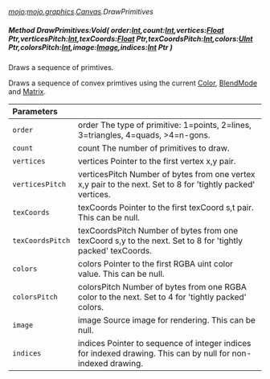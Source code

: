 _[mojo](../../modules/mojo/mojo-module.md):[mojo.graphics](../../modules/mojo/mojo-graphics.md).[Canvas](../../modules/mojo/mojo-graphics-canvas.md).DrawPrimitives_
##### Method DrawPrimitives:Void( order:[Int](../../modules/wonkey/wonkey-types-int.md),count:[Int](../../modules/wonkey/wonkey-types-int.md),vertices:[Float](../../modules/wonkey/wonkey-types-float.md) Ptr,verticesPitch:[Int](../../modules/wonkey/wonkey-types-int.md),texCoords:[Float](../../modules/wonkey/wonkey-types-float.md) Ptr,texCoordsPitch:[Int](../../modules/wonkey/wonkey-types-int.md),colors:[UInt](../../modules/wonkey/wonkey-types-uint.md) Ptr,colorsPitch:[Int](../../modules/wonkey/wonkey-types-int.md),image:[Image](../../modules/mojo/mojo-graphics-image.md),indices:[Int](../../modules/wonkey/wonkey-types-int.md) Ptr )
Draws a sequence of primtives.

Draws a sequence of convex primtives using the current [Color](mojo-graphics-canvas-color.md), [BlendMode](mojo-graphics-canvas-blendmode.md) and [Matrix](mojo-graphics-canvas-matrix.md).

| Parameters |    |
|:-----------|:---|
| `order` | order The type of primitive: 1=points, 2=lines, 3=triangles, 4=quads, >4=n-gons. |
| `count` | count The number of primitives to draw. |
| `vertices` | vertices Pointer to the first vertex x,y pair. |
| `verticesPitch` | verticesPitch Number of bytes from one vertex x,y pair to the next. Set to 8 for 'tightly packed' vertices. |
| `texCoords` | texCoords Pointer to the first texCoord s,t pair. This can be null. |
| `texCoordsPitch` | texCoordsPitch Number of bytes from one texCoord s,y to the next. Set to 8 for 'tightly packed' texCoords. |
| `colors` | colors Pointer to the first RGBA uint color value. This can be null. |
| `colorsPitch` | colorsPitch Number of bytes from one RGBA color to the next. Set to 4 for 'tightly packed' colors. |
| `image` | image Source image for rendering. This can be null. |
| `indices` | indices Pointer to sequence of integer indices for indexed drawing. This can by null for non-indexed drawing. |
